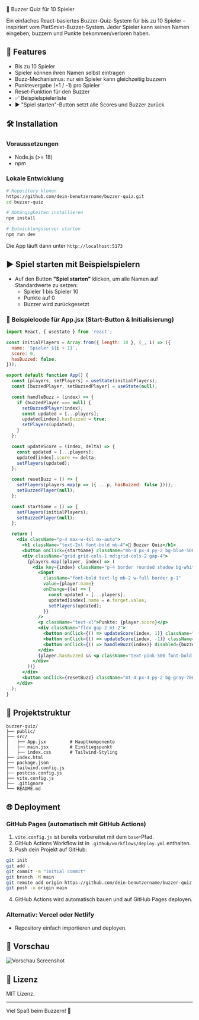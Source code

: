  🎉 Buzzer Quiz für 10 Spieler

Ein einfaches React-basiertes Buzzer-Quiz-System für bis zu 10 Spieler – inspiriert vom PietSmiet-Buzzer-System. Jeder Spieler kann seinen Namen eingeben, buzzern und Punkte bekommen/verloren haben.

## 🚀 Features
- Bis zu 10 Spieler
- Spieler können ihren Namen selbst eintragen
- Buzz-Mechanismus: nur ein Spieler kann gleichzeitig buzzern
- Punktevergabe (+1 / -1) pro Spieler
- Reset-Funktion für den Buzzer
- ✅ Beispielspielerliste
- ▶️ "Spiel starten"-Button setzt alle Scores und Buzzer zurück

## 🛠️ Installation

### Voraussetzungen
- Node.js (>= 18)
- npm

### Lokale Entwicklung
```bash
# Repository klonen
https://github.com/dein-benutzername/buzzer-quiz.git
cd buzzer-quiz

# Abhängigkeiten installieren
npm install

# Entwicklungsserver starten
npm run dev
```

Die App läuft dann unter `http://localhost:5173`

## ▶️ Spiel starten mit Beispielspielern
- Auf den Button **"Spiel starten"** klicken, um alle Namen auf Standardwerte zu setzen:
  - Spieler 1 bis Spieler 10
  - Punkte auf 0
  - Buzzer wird zurückgesetzt

### 🧩 Beispielcode für App.jsx (Start-Button & Initialisierung)
```jsx
import React, { useState } from 'react';

const initialPlayers = Array.from({ length: 10 }, (_, i) => ({
  name: `Spieler ${i + 1}`,
  score: 0,
  hasBuzzed: false,
}));

export default function App() {
  const [players, setPlayers] = useState(initialPlayers);
  const [buzzedPlayer, setBuzzedPlayer] = useState(null);

  const handleBuzz = (index) => {
    if (buzzedPlayer === null) {
      setBuzzedPlayer(index);
      const updated = [...players];
      updated[index].hasBuzzed = true;
      setPlayers(updated);
    }
  };

  const updateScore = (index, delta) => {
    const updated = [...players];
    updated[index].score += delta;
    setPlayers(updated);
  };

  const resetBuzz = () => {
    setPlayers(players.map(p => ({ ...p, hasBuzzed: false })));
    setBuzzedPlayer(null);
  };

  const startGame = () => {
    setPlayers(initialPlayers);
    setBuzzedPlayer(null);
  };

  return (
    <div className="p-4 max-w-4xl mx-auto">
      <h1 className="text-2xl font-bold mb-4">🎉 Buzzer Quiz</h1>
      <button onClick={startGame} className="mb-4 px-4 py-2 bg-blue-500 text-white rounded">Spiel starten</button>
      <div className="grid grid-cols-1 md:grid-cols-2 gap-4">
        {players.map((player, index) => (
          <div key={index} className="p-4 border rounded shadow bg-white">
            <input
              className="font-bold text-lg mb-2 w-full border p-1"
              value={player.name}
              onChange={(e) => {
                const updated = [...players];
                updated[index].name = e.target.value;
                setPlayers(updated);
              }}
            />
            <p className="text-xl">Punkte: {player.score}</p>
            <div className="flex gap-2 mt-2">
              <button onClick={() => updateScore(index, 1)} className="bg-green-500 text-white px-2 py-1 rounded">+1</button>
              <button onClick={() => updateScore(index, -1)} className="bg-red-500 text-white px-2 py-1 rounded">-1</button>
              <button onClick={() => handleBuzz(index)} disabled={buzzedPlayer !== null} className="bg-yellow-500 text-white px-2 py-1 rounded">Buzz</button>
            </div>
            {player.hasBuzzed && <p className="text-pink-500 font-bold mt-2">Hat gebuzzert!</p>}
          </div>
        ))}
      </div>
      <button onClick={resetBuzz} className="mt-4 px-4 py-2 bg-gray-700 text-white rounded">Buzz zurücksetzen</button>
    </div>
  );
}
```

## 🧱 Projektstruktur
```
buzzer-quiz/
├── public/
├── src/
│   ├── App.jsx         # Hauptkomponente
│   ├── main.jsx        # Einstiegspunkt
│   ├── index.css       # Tailwind-Styling
├── index.html
├── package.json
├── tailwind.config.js
├── postcss.config.js
├── vite.config.js
├── .gitignore
└── README.md
```

## 🌐 Deployment

### GitHub Pages (automatisch mit GitHub Actions)

1. `vite.config.js` ist bereits vorbereitet mit dem `base`-Pfad.
2. GitHub Actions Workflow ist in `.github/workflows/deploy.yml` enthalten.
3. Push dein Projekt auf GitHub:
```bash
git init
git add .
git commit -m "initial commit"
git branch -M main
git remote add origin https://github.com/dein-benutzername/buzzer-quiz.git
git push -u origin main
```
4. GitHub Actions wird automatisch bauen und auf GitHub Pages deployen.

### Alternativ: Vercel oder Netlify
- Repository einfach importieren und deployen.

## 📸 Vorschau
![Vorschau Screenshot](https://via.placeholder.com/800x400?text=Buzzer+Quiz+Preview)

## 📄 Lizenz
MIT Lizenz.

---

Viel Spaß beim Buzzern! 🎉
